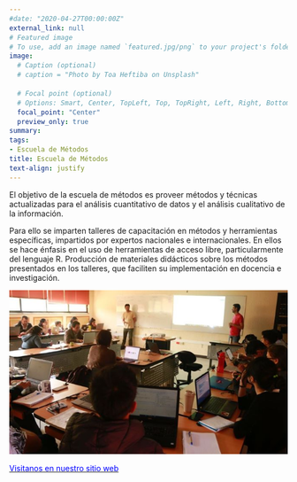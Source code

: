```yaml
---
#date: "2020-04-27T00:00:00Z"
external_link: null
# Featured image
# To use, add an image named `featured.jpg/png` to your project's folder. 
image: 
  # Caption (optional)
  # caption = "Photo by Toa Heftiba on Unsplash"

  # Focal point (optional)
  # Options: Smart, Center, TopLeft, Top, TopRight, Left, Right, BottomLeft, Bottom, BottomRight
  focal_point: "Center"
  preview_only: true
summary: 
tags:
- Escuela de Métodos
title: Escuela de Métodos
text-align: justify
---
```


El objetivo de la escuela de métodos es proveer métodos y técnicas actualizadas para el análisis cuantitativo de datos y el análisis cualitativo de la información. 

Para ello se imparten talleres de capacitación en métodos y herramientas específicas, impartidos por expertos nacionales e internacionales. En ellos se hace énfasis en el uso de herramientas de acceso libre, particularmente del lenguaje R.
Producción de materiales didácticos sobre los métodos presentados en los talleres, que faciliten su implementación en docencia e investigación.

 ![](escuela.jpg)

 [<span style="color:blue">Visitanos en nuestro sitio web</span>](https://www.iies.unam.mx/EscuelaMetodos/)